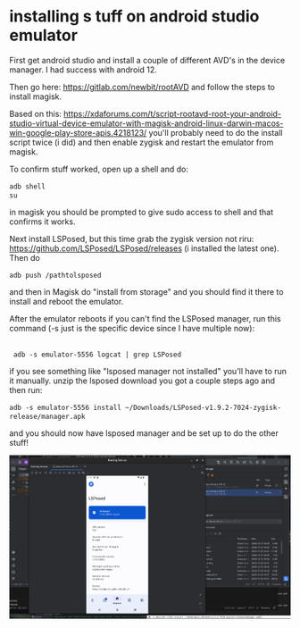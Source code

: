 # installing s tuff on android studio emulator

First get android studio and install a couple of different AVD's in the device manager. I had success with android 12. 

Then go here: https://gitlab.com/newbit/rootAVD and follow the steps to install magisk. 

Based on this: https://xdaforums.com/t/script-rootavd-root-your-android-studio-virtual-device-emulator-with-magisk-android-linux-darwin-macos-win-google-play-store-apis.4218123/ you'll probably need to do the install script twice (i did) and then enable zygisk and restart the emulator from magisk. 


To confirm stuff worked, open up a shell and do: 
```
adb shell 
su 
```

in magisk you should be prompted to give sudo access to shell and that confirms it works. 


Next install LSPosed, but this time grab the zygisk version not riru: 
https://github.com/LSPosed/LSPosed/releases (i installed the latest one). Then do 

```
adb push /pathtolsposed
```

and then in Magisk do "install from storage" and you should find it there to install and reboot the emulator. 

After the emulator reboots if you can't find the LSPosed manager, run this command (-s just is the specific device since I have multiple now): 

```

 adb -s emulator-5556 logcat | grep LSPosed
```

if you see something like "lsposed manager not installed" you'll have to run it manually. unzip the lsposed download you got a couple steps ago and then run: 

```
adb -s emulator-5556 install ~/Downloads/LSPosed-v1.9.2-7024-zygisk-release/manager.apk
```

and you should now have lsposed manager and be set up to do the other stuff!


![image info](./assets/image.png)